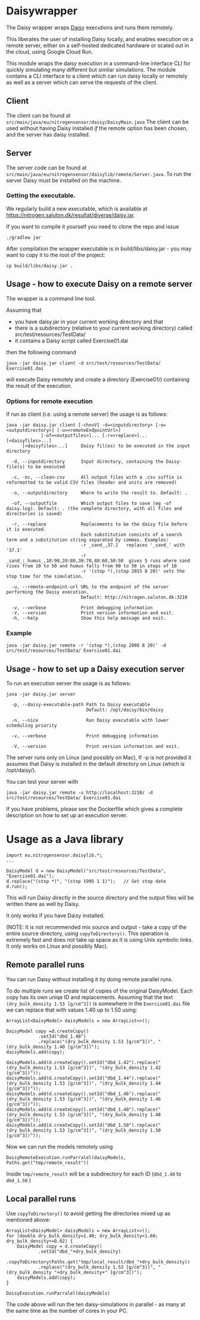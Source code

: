 # Daisywrapper
The Daisy wrapper wraps [Daisy](https://daisy.ku.dk) executions and runs them remotely.

This liberates the user of installing Daisy locally, and enables execution on a remote server, 
either on a self-hosted dedicated hardware or scaled out in the cloud, using Google Cloud Run.

This module wraps the daisy execution in a command-line interface CLI for
quickly simulating many different but similar simulations. The module contains a
CLI interface to a client which can run daisy locally or remotely as well as a
server which can serve the requests of the client.

## Client
The client can be found at `src/main/java/eu/nitrogensensor/daisy/DaisyMain.java`
The client can be used without having Daisy installed _if_ the remote option has been
chosen, and the server has daisy installed.


## Server
The server code can be found at
`src/main/java/eu/nitrogensensor/daisylib/remote/Server.java`.
To run the server Daisy must be installed on the machine.



### Getting the executable.

We regularly build a new executable, which is available at https://nitrogen.saluton.dk/resultat/diverse/daisy.jar.

If you want to compile it yourself you need to clone the repo and issue
```
./gradlew jar
```
After compilation the wrapper executable is in build/libs/daisy.jar - you may want to copy it to the root of the project:

```
cp build/libs/daisy.jar .
```


## Usage - how to execute Daisy on a remote server

The wrapper is a command line tool. 

Assuming that
  - you have daisy.jar in your current working directory and that 
  - there is a subdirectory (relative to your current working directory) 
called src/test/resources/TestData/
  - it contains a Daisy script called Exercise01.dai

then the following command
```
java -jar daisy.jar client -d src/test/resources/TestData/ Exercise01.dai
``` 
will execute Daisy remotely and create a directory (Exercise01/) containing the result of the execution.

### Options for remote execution

If run as client (i.e. using a remote server) the usage is as follows:

```
java -jar daisy.jar client [-chnvV] -d=<inputdirectory> [-o=<outputdirectory>] [-u=<remoteEndpointUrl>]
             [-of=<outputfiles>]... [-r=<replace>]... [<daisyfiles>...]
      [<daisyfiles>...]     Daisy fil(es) to be executed in the input directory

  -d, --inputdirectory      Input directory, containing the Daisy-file(s) to be executed

  -c, -oc, --clean-csv      All output files with a .csv suffix is reformatted to be valid CSV files (header and units are removed)

  -o, --outputdirectory     Where to write the result to. Default: .

  -of, --outputfile         Which output files to save (eg -of daisy.log). Default: . (the complete directory, with all files and directories is saved)

  -r, --replace             Replacements to be the daisy file before it is executed. 
                            Each substitution consists of a search term and a substitution string separated by commas. Examples:
                            -r _sand_,37.1   replaces '_sand_' with '37.1'
                            -r _sand_:_humus_,10:90,20:80,30:70,40:60,50:50  gives 5 runs where sand rises from 10 to 50 and humus falls from 90 to 50 in steps of 10
                            -r '(stop *),(stop 2015 8 20)' sets the stop time for the simulation.

  -u, --remote-endpoint-url URL to the endpoint of the server performing the Daisy execution. 
                            Default: http://nitrogen.saluton.dk:3210

  -v, --verbose             Print debugging information
  -V, --version             Print version information and exit.
  -h, --help                Show this help message and exit.

``` 
### Example

```
java -jar daisy.jar remote -r '(stop *),(stop 2008 8 20)' -d src/test/resources/TestData/ Exercise01.dai
``` 


## Usage - how to set up a Daisy execution server

To run an execution server the usage is as follows:

```
java -jar daisy.jar server 

  -p, --daisy-executable-path Path to Daisy executable
                              Default: /opt/daisy/bin/daisy

  -n, --nice                  Run Daisy executable with lower scheduling priority

  -v, --verbose               Print debugging information

  -V, --version               Print version information and exit.
``` 

The server runs only on Linux (and possibly on Mac), 
If -p is not provided it assumes that Daisy is installed in the default 
directory on Linux (which is /opt/daisy/).

You can test your server with

```
java -jar daisy.jar remote -u http://localhost:3210/ -d src/test/resources/TestData/ Exercise01.dai
```


If you have problems, please see the Dockerfile which gives a complete 
description on how to set up an execution server.




# Usage as a Java library



```
import eu.nitrogensensor.daisylib.*;
...

DaisyModel d = new DaisyModel("src/test/resources/TestData", "Exercise01.dai");
d.replace("(stop *)", "(stop 1995 1 1)");   // Set stop date
d.run();
```
This will run Daisy directly in the source directory and the 
output files will be written there as well by Daisy.

It only works if you have Daisy installed.

(NOTE: It is not recommended mix source and output - take a 
copy of the entire source directory, using
`copyToDirectory()`. 
This operation is extremely fast and does not take up space as 
it is using Unix symbolic links. It only works on Linux and possibly Mac).

## Remote parallel runs

You can run Daisy without installing it by doing remote parallel runs.

To do multiple runs we create list of copies of the original DaisyModel.
Each copy has its own uniqe ID and replacements.
Assuming that the text `(dry_bulk_density 1.53 [g/cm^3])` is somewhere in 
the `Exercise01.dai` file we can replace that with values 1.40 up to 1.50 using:

```
ArrayList<DaisyModel> daisyModels = new ArrayList<>();

DaisyModel copy =d.createCopy()
            .setId("dbd_1.40")
            .replace("(dry_bulk_density 1.53 [g/cm^3])", "(dry_bulk_density 1.40 [g/cm^3])");
daisyModels.add(copy);

daisyModels.add(d.createCopy().setId("dbd_1.42").replace("(dry_bulk_density 1.53 [g/cm^3])", "(dry_bulk_density 1.42 [g/cm^3])"));
daisyModels.add(d.createCopy().setId("dbd_1.44").replace("(dry_bulk_density 1.53 [g/cm^3])", "(dry_bulk_density 1.44 [g/cm^3])"));
daisyModels.add(d.createCopy().setId("dbd_1.46").replace("(dry_bulk_density 1.53 [g/cm^3])", "(dry_bulk_density 1.46 [g/cm^3])"));
daisyModels.add(d.createCopy().setId("dbd_1.48").replace("(dry_bulk_density 1.53 [g/cm^3])", "(dry_bulk_density 1.48 [g/cm^3])"));
daisyModels.add(d.createCopy().setId("dbd_1.50").replace("(dry_bulk_density 1.53 [g/cm^3])", "(dry_bulk_density 1.50 [g/cm^3])"));
```

Now we can run the models remotely using
```
DaisyRemoteExecution.runParralel(daisyModels, Paths.get("tmp/remote_result"))
```

Inside `tmp/remote_result` will be a subdirectory for each ID (`dbd_1.40` to `dbd_1.50` )


## Local parallel runs

Use `copyToDirectory()` to avoid getting the directories mixed up as mentioned above:

```
ArrayList<DaisyModel> daisyModels = new ArrayList<>();
for (double dry_bulk_density=1.40; dry_bulk_density<1.60; dry_bulk_density+=0.02) {
    DaisyModel copy = d.createCopy()
            .setId("dbd_"+dry_bulk_density)
            .copyToDirectory(Paths.get("tmp/local_result/dbd_"+dry_bulk_density))
            .replace("(dry_bulk_density 1.53 [g/cm^3])", "(dry_bulk_density "+dry_bulk_density+" [g/cm^3])");
    daisyModels.add(copy);
}

DaisyExecution.runParralel(daisyModels)
```
The code above will run the ten daisy-simulations in parallel - as many at the 
same time as the number of cores in your PC.


